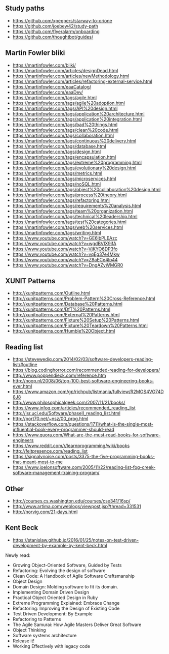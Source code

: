 
## Study paths
- https://github.com/xpeppers/starway-to-orione
- https://github.com/joebew42/study-path
- https://github.com/flyeralarm/onboarding
- https://github.com/thoughtbot/guides/

## Martin Fowler bliki
- https://martinfowler.com/bliki/
- https://martinfowler.com/articles/designDead.html
- https://martinfowler.com/articles/newMethodology.html
- https://martinfowler.com/articles/refactoring-external-service.html
- https://martinfowler.com/eaaCatalog/
- https://martinfowler.com/eaaDev/
- https://martinfowler.com/tags/agile.html
- https://martinfowler.com/tags/agile%20adoption.html
- https://martinfowler.com/tags/API%20design.html
- https://martinfowler.com/tags/application%20architecture.html
- https://martinfowler.com/tags/application%20integration.html
- https://martinfowler.com/tags/bad%20things.html
- https://martinfowler.com/tags/clean%20code.html
- https://martinfowler.com/tags/collaboration.html
- https://martinfowler.com/tags/continuous%20delivery.html
- https://martinfowler.com/tags/database.html
- https://martinfowler.com/tags/design.html
- https://martinfowler.com/tags/encapsulation.html
- https://martinfowler.com/tags/extreme%20programming.html
- https://martinfowler.com/tags/evolutionary%20design.html
- https://martinfowler.com/tags/metrics.html
- https://martinfowler.com/tags/microservices.html
- https://martinfowler.com/tags/noSQL.html
- https://martinfowler.com/tags/object%20collaboration%20design.html
- https://martinfowler.com/tags/process%20theory.html
- https://martinfowler.com/tags/refactoring.html
- https://martinfowler.com/tags/requirements%20analysis.html
- https://martinfowler.com/tags/team%20organization.html
- https://martinfowler.com/tags/technical%20leadership.html
- https://martinfowler.com/tags/test%20categories.html
- https://martinfowler.com/tags/web%20services.html
- https://martinfowler.com/tags/writing.html
- https://www.youtube.com/watch?v=GE6lbPLEAzc
- https://www.youtube.com/watch?v=wgdBVIX9ifA
- https://www.youtube.com/watch?v=VjKYO6DP3fo
- https://www.youtube.com/watch?v=vqEg37e4Mkw
- https://www.youtube.com/watch?v=Z8aECe4lp44
- https://www.youtube.com/watch?v=DngAZyWMGR0

## XUNIT Patterns
- http://xunitpatterns.com/Outline.html
- http://xunitpatterns.com/Problem-Pattern%20Cross-Reference.html
- http://xunitpatterns.com/Database%20Patterns.html
- http://xunitpatterns.com/DfT%20Patterns.html
- http://xunitpatterns.com/External%20Patterns.html
- http://xunitpatterns.com/Fixture%20Setup%20Patterns.html
- http://xunitpatterns.com/Fixture%20Teardown%20Patterns.html 
- http://xunitpatterns.com/Humble%20Object.html

## Reading list
- https://stevewedig.com/2014/02/03/software-developers-reading-list/#outline
- https://blog.codinghorror.com/recommended-reading-for-developers/
- http://www.poppendieck.com/reference.htm
- http://noop.nl/2008/06/top-100-best-software-engineering-books-ever.html
- https://www.amazon.com/gp/richpub/listmania/fullview/R2MOS4VO74D8J8
- http://www.philosophicalgeek.com/2007/11/21/books/
- https://www.infoq.com/articles/recommended_reading_list
- http://isr.uci.edu/Software/phaseII_reading_list.html
- http://port70.net/~nsz/00_prog.html
- https://stackoverflow.com/questions/1711/what-is-the-single-most-influential-book-every-programmer-should-read
- https://www.quora.com/What-are-the-must-read-books-for-software-engineers
- https://www.reddit.com/r/learnprogramming/wiki/books
- http://feltpresence.com/reading_list
- https://signalvnoise.com/posts/3375-the-five-programming-books-that-meant-most-to-me
- https://www.joelonsoftware.com/2005/11/22/reading-list-fog-creek-software-management-training-program/

## Other
- http://courses.cs.washington.edu/courses/cse341/16sp/
- http://www.artima.com/weblogs/viewpost.jsp?thread=331531
- http://norvig.com/21-days.html

## Kent Beck
- https://stanislaw.github.io/2016/01/25/notes-on-test-driven-development-by-example-by-kent-beck.html

Newly read:
- Growing Object-Oriented Software, Guided by Tests
- Refactoring: Evolving the design of software
- Clean Code: A Handbook of Agile Software Craftsmanship
- Object Design
- Domain Design: Molding software to fit its domain.
- Implementing Domain Driven Design
- Practical Object Oriented Design in Ruby
- Extreme Programming Explained: Embrace Change
- Refactoring: Improving the Design of Existing Code
- Test Driven Development: By Example
- Refactoring to Patterns
- The Agile Samurai: How Agile Masters Deliver Great Software
- Object Thinking
- Software systems architecture
- Release it!
- Working Effectively with legacy code
